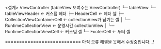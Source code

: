 <설계>
ViewController (tableView 보여주는 ViewController)
└─ tableView
    └─ tableViewHeader                 ← 커스텀 헤더
    ├─ HeaderCell                      ← 헤더 셀
    ├─ CollectionViewContainerCell     ← collectionView가 담기는 셀
    │   └─ RuntimeCollectionView       ← 운영시간 collectionView
    │       └─ RuntimeCollectionViewCell  ← 커스텀 셀
    └─ FooterCell                      ← 푸터 셀

===========================
아직 오류 해결을 못해서 수정중입니다...!
